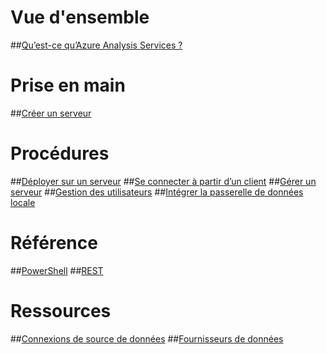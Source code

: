 # Vue d'ensemble
##[Qu’est-ce qu’Azure Analysis Services ?](analysis-services-overview.md)
# Prise en main
##[Créer un serveur](analysis-services-create-server.md)

# Procédures 
##[Déployer sur un serveur](analysis-services-deploy.md)
##[Se connecter à partir d’un client](analysis-services-connect.md)
##[Gérer un serveur](analysis-services-manage.md)
##[Gestion des utilisateurs](analysis-services-manage-users.md)
##[Intégrer la passerelle de données locale](analysis-services-gateway.md)

# Référence
##[PowerShell](analysis-services-powershell.md)
##[REST](/rest/api/analysisservices)

# Ressources
##[Connexions de source de données](analysis-services-datasource.md)
##[Fournisseurs de données](analysis-services-data-providers.md) 


<!--HONumber=Jan17_HO4-->


